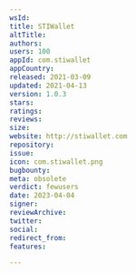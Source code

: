 ```yaml
---
wsId: 
title: STIWallet
altTitle: 
authors: 
users: 100
appId: com.stiwallet
appCountry: 
released: 2021-03-09
updated: 2021-04-13
version: 1.0.3
stars: 
ratings: 
reviews: 
size: 
website: http://stiwallet.com
repository: 
issue: 
icon: com.stiwallet.png
bugbounty: 
meta: obsolete
verdict: fewusers
date: 2023-04-04
signer: 
reviewArchive: 
twitter: 
social: 
redirect_from: 
features: 

---
```


